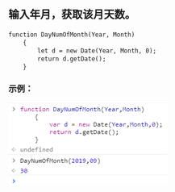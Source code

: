 ## 输入年月，获取该月天数。

```
function DayNumOfMonth(Year, Month)  
    {  
        let d = new Date(Year, Month, 0);  
        return d.getDate();  
    }
```

### 示例：

![示例](../../assets/RLDM01E$CV@R.png)



